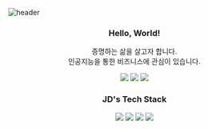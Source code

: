 ![header](https://capsule-render.vercel.app/api?type=waving&color=3776AB&height=300&section=header&text=JaeDeokLee&fontSize=90&animation=fadeIn&fontAlignY=38&&descAlignY=51&descAlign=70&fontColor=FFFFFF)
<div align=center>
  
### Hello, World! 

증명하는 삶을 살고자 합니다.<br>
인공지능을 통한 비즈니스에 관심이 있습니다.
  
<a href="mailto:ljd4636@gmail.com"><img src="https://img.shields.io/badge/Gmail-EA4335?style=plastic-square&logo=Gmail&logoColor=white"/></a></a>
<a href="https://velog.io/@nellcome" rel="nofollow"><img src="https://img.shields.io/badge/Velog-20C997?style=plastic-square&logo=Velog&logoColor=white"/></a></a>
<a href="https://www.linkedin.com/in/jae-deok-lee-7b63b6247/"><img src="https://img.shields.io/badge/LinkedIn-0A66C2?style=plastic-square&logo=LinkedIn&logoColor=white"/></a></a>
  
</div>

<div align=center>

  ### JD's Tech Stack

<img src="https://img.shields.io/badge/Python-3776AB?style=plastic-the-badge&logo=Python&logoColor=white">
<img src="https://img.shields.io/badge/TensorFlow-FF6F00?style=plastic-the-badge&logo=TensorFlow&logoColor=white">
<img src="https://img.shields.io/badge/PyTorch-EE4C2C?style=plastic-the-badge&logo=PyTorch&logoColor=white">
<img src="https://img.shields.io/badge/PyTorch Lightning-792EE5?style=plastic-the-badge&logo=PyTorch Lightning&logoColor=white">


</div>
